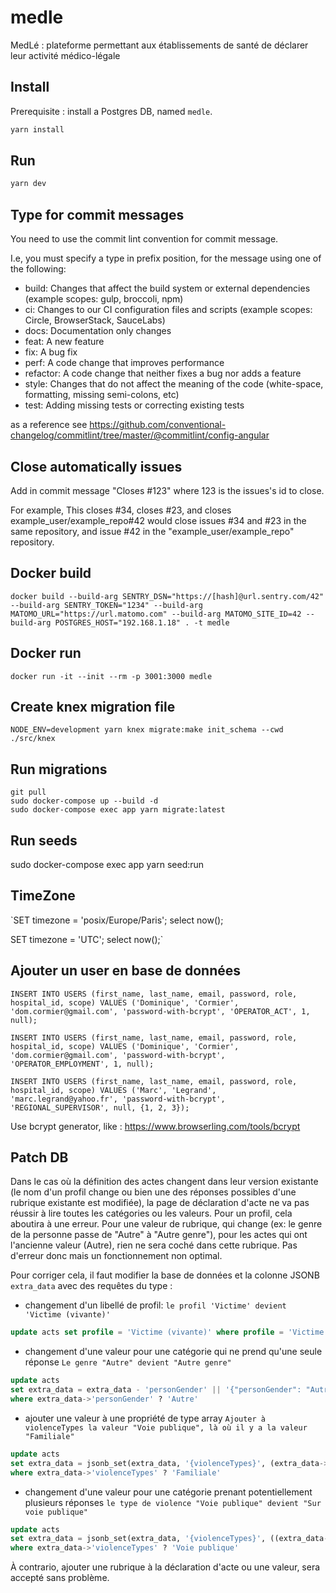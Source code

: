 # medle
MedLé :  plateforme permettant aux établissements de santé de déclarer leur activité médico-légale

## Install

Prerequisite : install a Postgres DB, named `medle`.

```js
yarn install
```

## Run

```js
yarn dev
```

## Type for commit messages

You need to use the commit lint convention for commit message.

I.e, you must specify a type in prefix position, for the message using one of the following:

- build: Changes that affect the build system or external dependencies (example scopes: gulp, broccoli, npm)
- ci: Changes to our CI configuration files and scripts (example scopes: Circle, BrowserStack, SauceLabs)
- docs: Documentation only changes
- feat: A new feature
- fix: A bug fix
- perf: A code change that improves performance
- refactor: A code change that neither fixes a bug nor adds a feature
- style: Changes that do not affect the meaning of the code (white-space, formatting, missing semi-colons, etc)
- test: Adding missing tests or correcting existing tests

as a reference see https://github.com/conventional-changelog/commitlint/tree/master/@commitlint/config-angular

## Close automatically issues

Add in commit message "Closes #123" where 123 is the issues's id to close.

For example, This closes #34, closes #23, and closes example_user/example_repo#42 would close issues #34 and #23 in the same repository, and issue #42 in the "example_user/example_repo" repository.


## Docker build

```shell
docker build --build-arg SENTRY_DSN="https://[hash]@url.sentry.com/42" --build-arg SENTRY_TOKEN="1234" --build-arg MATOMO_URL="https://url.matomo.com" --build-arg MATOMO_SITE_ID=42 --build-arg POSTGRES_HOST="192.168.1.18" . -t medle
```

## Docker run

```shell
docker run -it --init --rm -p 3001:3000 medle
```

## Create knex migration file

```shell
NODE_ENV=development yarn knex migrate:make init_schema --cwd ./src/knex
```

## Run migrations

```
git pull
sudo docker-compose up --build -d
sudo docker-compose exec app yarn migrate:latest
```

## Run seeds

sudo docker-compose exec app yarn seed:run

## TimeZone

`SET timezone = 'posix/Europe/Paris';
select now();

SET timezone = 'UTC';
select now();`


## Ajouter un user en base de données

`INSERT INTO USERS (first_name, last_name, email, password, role, hospital_id, scope)
VALUES ('Dominique', 'Cormier', 'dom.cormier@gmail.com', 'password-with-bcrypt', 'OPERATOR_ACT', 1, null);`

`INSERT INTO USERS (first_name, last_name, email, password, role, hospital_id, scope)
VALUES ('Dominique', 'Cormier', 'dom.cormier@gmail.com', 'password-with-bcrypt', 'OPERATOR_EMPLOYMENT', 1, null);`

`INSERT INTO USERS (first_name, last_name, email, password, role, hospital_id, scope)
VALUES ('Marc', 'Legrand', 'marc.legrand@yahoo.fr', 'password-with-bcrypt', 'REGIONAL_SUPERVISOR', null, {1, 2, 3});`

Use bcrypt generator, like : https://www.browserling.com/tools/bcrypt

## Patch DB

Dans le cas où la définition des actes changent dans leur version existante (le nom d'un profil change ou bien une des réponses possibles d'une rubrique existante est modifiée), la page de déclaration d'acte ne va pas réussir à lire toutes les catégories ou les valeurs. Pour un profil, cela aboutira à une erreur. Pour une valeur de rubrique, qui change (ex: le genre de la personne passe de "Autre" à "Autre genre"), pour les actes qui ont l'ancienne valeur (Autre), rien ne sera coché dans cette rubrique. Pas d'erreur donc mais un fonctionnement non optimal.

Pour corriger cela, il faut modifier la base de données et la colonne JSONB `extra_data` avec des requêtes du type :

- changement d'un libellé de profil: `le profil 'Victime' devient 'Victime (vivante)'`

```sql
update acts set profile = 'Victime (vivante)' where profile = 'Victime'
```

- changement d'une valeur pour une catégorie qui ne prend qu'une seule réponse `Le genre "Autre" devient "Autre genre"`
```sql
update acts
set extra_data = extra_data - 'personGender' || '{"personGender": "Autre genre"}'
where extra_data->'personGender' ? 'Autre'
```

- ajouter une valeur à une propriété de type array `Ajouter à violenceTypes la valeur "Voie publique", là où il y a la valeur "Familiale"`
```sql
update acts
set extra_data = jsonb_set(extra_data, '{violenceTypes}', (extra_data->'violenceTypes') || '["Voie publique"]')
where extra_data->'violenceTypes' ? 'Familiale'
```

- changement d'une valeur pour une catégorie prenant potentiellement plusieurs réponses `le type de violence "Voie publique" devient "Sur voie publique"`

```sql
update acts
set extra_data = jsonb_set(extra_data, '{violenceTypes}', ((extra_data->'violenceTypes') - 'Voie publique') || '["Sur voie publique"]')
where extra_data->'violenceTypes' ? 'Voie publique'
```

À contrario, ajouter une rubrique à la déclaration d'acte ou une valeur, sera accepté sans problème.